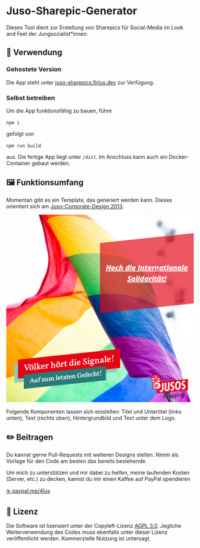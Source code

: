 # Juso-Sharepic-Generator

Dieses Tool dient zur Erstellung von Sharepics für Social-Media im Look and Feel der Jungsozialist\*innen.

## 📱 Verwendung

### Gehostete Version

Die App steht unter [juso-sharepics.firlus.dev](https://juso-sharepics.firlus.dev) zur Verfügung.

### Selbst betreiben

Um die App funktionsfähig zu bauen, führe

`npm i`

gefolgt von

`npm run build`

aus. Die fertige App liegt unter `/dist`. Im Anschluss kann auch ein Docker-Container gebaut werden.

## 🖼️ Funktionsumfang

Momentan gibt es ein Template, das generiert werden kann. Dieses orientiert sich am [Juso-Corporate-Design 2013](https://www.jusos.de/content/uploads/2017/07/cd-manual_jusos-1.pdf).

![Beispielhaftes Juso-Sharepic im Design von 2013.](docs/2013-demo.png)

Folgende Komponenten lassen sich einstellen: Titel und Untertitel (links unten), Text (rechts oben), Hintergrundbild und Text unter dem Logo.

## ✏️ Beitragen

Du kannst gerne Pull-Requests mit weiteren Designs stellen. Nimm als Vorlage für den Code am besten das bereits bestehende.

Um mich zu unterstützen und mir dabei zu helfen, meine laufenden Kosten (Server, etc.) zu decken, kannst du mir einen Kaffee auf PayPal spendieren

[☕ paypal.me/4lus](https://paypal.me)

## 📜 Lizenz

Die Software ist lizensiert unter der Copyleft-Lizenz [AGPL 3.0](https://www.gnu.org/licenses/agpl-3.0.de.html). Jegliche Weiterverwendung des Codes muss ebenfalls unter dieser Lizenz veröffentlicht werden. Kommerzielle Nutzung ist untersagt.
